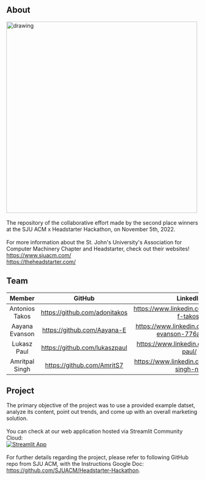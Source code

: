 ## About
<img src="https://user-images.githubusercontent.com/56283137/200151286-26151e78-ea22-4310-b768-8d6947b40c34.png" alt="drawing" style="width:500px;"/> <br><br>
The repository of the collaborative effort made by the second place winners at the SJU ACM x Headstarter Hackathon, on November 5th, 2022. <br><br>
For more information about the St. John's University's Association for Computer Machinery Chapter and Headstarter, check out their websites!<br>
https://www.sjuacm.com/ <br>
https://theheadstarter.com/

## Team
|    **Member**    |           **GitHub**          |                      **LinkedIn**                     |
|:----------------:|:-----------------------------:|:-----------------------------------------------------:|
| Antonios Takos | https://github.com/adonitakos |     https://www.linkedin.com/in/antonios-f-takos/     |
| Aayana Evanson |  https://github.com/Aayana-E  | https://www.linkedin.com/in/aayana-evanson-776a70197/ |
|   Lukasz Paul  | https://github.com/lukaszpaul |        https://www.linkedin.com/in/lukasz-paul/       |
| Amritpal Singh |   https://github.com/AmritS7  |     https://www.linkedin.com/in/amritpal-singh-ny/    |

## Project
The primary objective of the project was to use a provided example datset, analyze its content, point out trends, and come up with an overall marketing solution. <br> <br>
You can check at our web application hosted via Streamlit Community Cloud: <br>
[![Streamlit App](https://static.streamlit.io/badges/streamlit_badge_black_white.svg)](https://adonitakos-headstarter-hackathon-webapp-ov8now.streamlit.app/) <br> <br>
For further details regarding the project, please refer to following GitHub repo from SJU ACM, with the Instructions Google Doc: https://github.com/SJUACM/Headstarter-Hackathon.


<base target="_blank">
